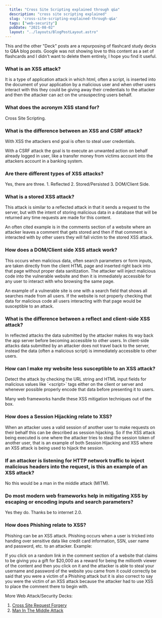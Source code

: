 ```yaml
---
  title: "Cross Site Scripting explained through q&a"
  description: "cross site scripting explained"
  slug: 'cross-site-scripting-explained-through-q&a'
  tags: ["web-security"]
  pubDate: "2021-08-02"
  layout: "../layouts/BlogPostLayout.astro"
---
```


This and the other "Deck" posts are a repurposing of flashcard study decks to Q&A blog posts. Google was not showing love to this content as a set of flashcards and I didn't want to delete them entirely, I hope you find it useful.

<h3>What is an XSS attack?</h3>
It is a type of application attack in which html, often a script, is inserted into the document of your application by a malicious user and when other users interact with this they could be giving away their credentials to the attacker and then the attacker can act on the unsuspecting users behalf.

<h3>What does the acronym XSS stand for?</h3>
Cross Site Scripting.

<h3>What is the difference between an XSS and CSRF attack?</h3>
With XSS the attackers end goal is often to steal user credentials.

With a CSRF attack the goal is to execute an unwanted action on behalf already logged in user, like a transfer money from victims account into the attackers account in a banking system.

<h3>Are there different types of XSS attacks?</h3>
Yes, there are three.
1. Reflected
2. Stored/Persisted
3. DOM/Client Side.

<h3>What is a stored XSS attack?</h3>
This attack is similar to a reflected attack in that it sends a request to the server, but with the intent of storing malicious data in a database that will be returned any time requests are made for this content.  

An often cited example is in the comments section of a website where an attacker leaves a comment that gets stored and then if that comment is interacted with by other users they will fall victim to the stored XSS attack.

<h3>How does a DOM/Client side XSS attack work?</h3>
This occurs when malicious data, often search parameters or form inputs, are taken directly from the client HTML page and inserted right back into that page without proper data sanitization. The attacker will inject malicious code into the vulnerable website and then it is immediately accessible for any user to interact with who browsing the same page.

 An example of a vulnerable site is one with a search field that shows all searches made from all users. If the website is not properly checking that data for malicious code all users interacting with that page would be susceptible to an attack.

<h3>What is the difference between a reflect and client-side XSS attack?</h3>
In reflected attacks the data submitted by the attacker makes its way back the app server before becoming accessible to other users. In client-side attacks data submitted by an attacker does not travel back to the server, instead the data (often a malicious script) is immediately accessible to other users.

<h3>How can I make my website less susceptible to an XSS attack?</h3>
Detect the attack by checking the URL string and HTML input fields for malicious values like `&lt;script&gt;` tags either on the client or server and whenever possible properly encode that data before presenting it to users.

Many web frameworks handle these XSS mitigation techniques out of the box.

<h3>How does a Session Hijacking relate to XSS?</h3>
When an attacker uses a valid session of another user to make requests on their behalf this can be described as session hijacking. So if the XSS attack being executed is one where the attacker tries to steal the session token of another user, that is an example of both Session Hijacking and XSS where an XSS attack is being used to hijack the session.

<h3>If an attacker is listening for HTTP network traffic to inject malicious headers into the request, is this an example of an XSS attack?</h3>
No this would be a man in the middle attack (MITM).

<h3>Do most modern web frameworks help in mitigating XSS by escaping or encoding inputs and search parameters?</h3>
Yes they do. Thanks be to internet 2.0.

<h3>How does Phishing relate to XSS?</h3>
Phishing can be an XSS attack. Phishing occurs when a user is tricked into handing over sensitive data like credit card information, SSN, user name and password, etc. to an attacker. Example:  

If you click on a random link in the comment section of a website that claims to be giving you a gift for $20,000 as a reward for being the millionth viewer of the content and then you click on it and the attacker is able to steal your username and password of the website you came from it could correctly be said that you were a victim of a Phishing attack but it is also correct to say you were the victim of an XSS attack because the attacker had to use XSS to place the comment there to begin with.

More Web Attack/Security Decks:
1. [Cross Site Request Forgery](https://tinytechtuts.com/2021-cross-site-request-forgery-explained)
2. [Man In The Middle Attack](https://tinytechtuts.com/2021-man-in-the-middle-attack-explained)